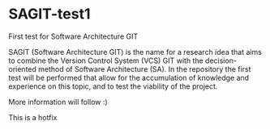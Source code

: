 # SAGIT-test1
First test for Software Architecture GIT

SAGIT (Software Architecture GIT) is the name for a research idea that aims to combine the Version Control System (VCS) GIT with the decision-oriented method of Software Architecture (SA). In the repository the first test will be performed that allow for the accumulation of knowledge and experience on this topic, and to test the viability of the project.

More information will follow :)

This is a hotfix
